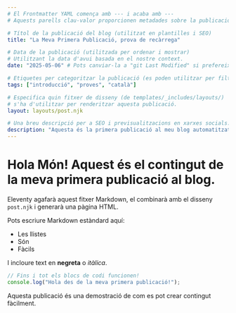 ```yaml
---
# El Frontmatter YAML comença amb --- i acaba amb ---
# Aquests parells clau-valor proporcionen metadades sobre la publicació.

# Títol de la publicació del blog (utilitzat en plantilles i SEO)
title: "La Meva Primera Publicació, prova de recàrrega"

# Data de la publicació (utilitzada per ordenar i mostrar)
# Utilitzant la data d'avui basada en el nostre context.
date: "2025-05-06" # Pots canviar-la a "git Last Modified" si prefereixes que s'actualitzi automàticament

# Etiquetes per categoritzar la publicació (es poden utilitzar per filtrar/publicacions relacionades)
tags: ["introducció", "proves", "català"]

# Especifica quin fitxer de disseny (de templates/_includes/layouts/)
# s'ha d'utilitzar per renderitzar aquesta publicació.
layout: layouts/post.njk

# Una breu descripció per a SEO i previsualitzacions en xarxes socials.
description: "Aquesta és la primera publicació al meu blog automatitzat en català!"
---
```


# Hola Món! Aquest és el contingut de la meva primera publicació al blog.

Eleventy agafarà aquest fitxer Markdown, el combinarà amb el disseny `post.njk` i generarà una pàgina HTML.

Pots escriure Markdown estàndard aquí:

* Les llistes
* Són
* Fàcils

I incloure text en **negreta** o *itàlica*.

```javascript
// Fins i tot els blocs de codi funcionen!
console.log("Hola des de la meva primera publicació!");
```

Aquesta publicació és una demostració de com es pot crear contingut fàcilment.
